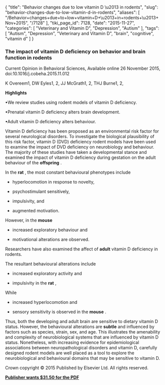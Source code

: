 {
    "title": "Behavior changes due to low vitamin D \u2013 in rodents",
    "slug": "behavior-changes-due-to-low-vitamin-d-in-rodents",
    "aliases": [
        "/Behavior+changes+due+to+low+vitamin+D+\u2013+in+rodents+\u2013+Nov+2015",
        "/7128"
    ],
    "tiki_page_id": 7128,
    "date": "2015-11-27",
    "categories": [
        "Veterinary and Vitamin D",
        "Depression",
        "Autism"
    ],
    "tags": [
        "Autism",
        "Depression",
        "Veterinary and Vitamin D",
        "brain",
        "cognitive",
        "vitamin d"
    ]
}


### The impact of vitamin D deficiency on behavior and brain function in rodents

Current Opinion in Behavioral Sciences, Available online 26 November 2015, doi:10.1016/j.cobeha.2015.11.012

K Overeem1, DW Eyles1, 2, JJ McGrath1, 2, THJ Burne1, 2, 

 **Highlights** 

•We review studies using rodent models of vitamin D deficiency.

•Prenatal vitamin D deficiency alters brain development.

•Adult vitamin D deficiency alters behaviour.

Vitamin D deficiency has been proposed as an environmental risk factor for several neurological disorders. To investigate the biological plausibility of this risk factor, vitamin D (DVD) deficiency rodent models have been used to examine the impact of DVD deficiency on neurobiology and behaviour. The majority of these studies have taken a developmental stance and examined the impact of vitamin D deficiency during gestation on the adult behaviour of the  **offspring** . 

In the  **rat** , the most constant behavioural phenotypes include 

* hyperlocomotion in response to novelty, 

* psychostimulant sensitively, 

* impulsivity, and 

* augmented motivation. 

However, in the  **mouse**  

* increased exploratory behaviour and 

* motivational alterations are observed. 

Researchers have also examined the affect of  **adult**  vitamin D deficiency in rodents. 

The resultant behavioural alterations include 

* increased exploratory activity and 

* impulsivity in the  **rat** , 

While 

* increased hyperlocomotion and 

* sensory sensitivity is observed in the  **mouse** . 

Thus, both the developing and adult brain are sensitive to dietary vitamin D status. However, the behavioural alterations are  **subtle**  and influenced by factors such as species, strain, sex, and age. This illustrates the amenability and complexity of neurobiological systems that are influenced by vitamin D status. Nonetheless, with increasing evidence for epidemiological associations between neuropathological disorders and vitamin D, carefully designed rodent models are well placed as a tool to explore the neurobiological and behavioural domains that may be sensitive to vitamin D.

Crown copyright © 2015 Published by Elsevier Ltd. All rights reserved.

 **[Publisher wants $31.50 for the PDF](http://www.sciencedirect.com/science/article/pii/S2352154615001527)**